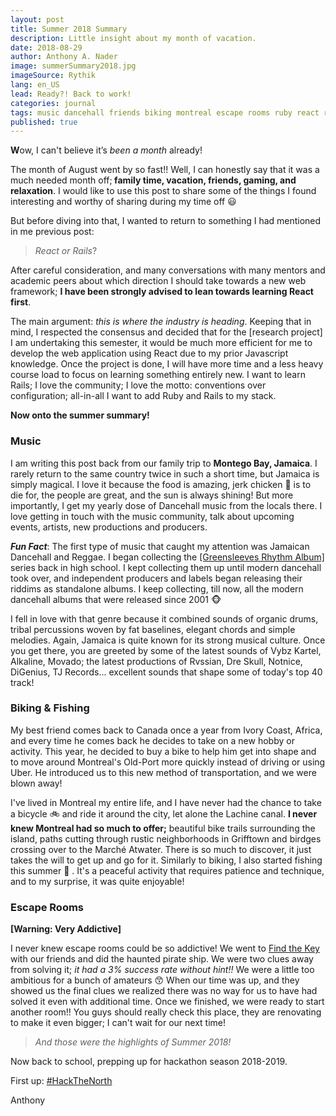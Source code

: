 ```yaml
---
layout: post
title: Summer 2018 Summary
description: Little insight about my month of vacation.
date: 2018-08-29
author: Anthony A. Nader
image: summerSummary2018.jpg
imageSource: Rythik
lang: en_US
lead: Ready?! Back to work!
categories: journal
tags: music dancehall friends biking montreal escape rooms ruby react research
published: true
---
```

<b>W</b>ow, I can't believe it’s _been a month_ already!

The month of August went by so fast!! Well, I can honestly say that it was a much needed month off;<b> family time, vacation, friends, gaming, and relaxation</b>. I would like to use this post to share some of the things I found interesting and worthy of sharing during my time off :smiley:

But before diving into that, I wanted to return to something I had mentioned in me previous post:
>_React or Rails_?

After careful consideration, and many conversations with many mentors and academic peers about which direction I should take towards a new web framework; <b>I have been strongly advised to lean towards learning React first</b>.

The main argument: _this is where the industry is heading_. Keeping that in mind, I respected the consensus and decided that for the [research project] I am undertaking this semester, it would be much more efficient for me to develop the web application using React due to my prior Javascript knowledge. Once the project is done, I will have more time and a less heavy course load to focus on learning something entirely new. I want to learn Rails; I love the community; I love the motto: conventions over configuration; all-in-all I want to add Ruby and Rails to my stack.

<b>Now onto the summer summary!</b>

### Music

I am writing this post back from our family trip to <b>Montego Bay, Jamaica</b>. I rarely return to the same country twice in such a short time, but Jamaica is simply magical. I love it because the food is amazing, jerk chicken :chicken: is to die for, the people are great, and the sun is always shining! But more importantly, I get my yearly dose of Dancehall music from the locals there. I love getting in touch with the music community, talk about upcoming events, artists, new productions and producers.

<b>_Fun Fact_</b>: The first type of music that caught my attention was Jamaican Dancehall and Reggae. I began collecting the <a class="pink-hover" href="https://en.wikipedia.org/wiki/Greensleeves_Rhythm_Album_(series)" target="_blank">[Greensleeves Rhythm Album]</a> series back in high school. I kept collecting them up until modern dancehall took over, and independent producers and labels began releasing their riddims as standalone albums. I keep collecting, till now, all the modern dancehall albums that were released since 2001 :monkey_face:

I fell in love with that genre because it combined sounds of organic drums, tribal percussions woven by fat baselines, elegant chords and simple melodies. Again, Jamaica is quite known for its strong musical culture. Once you get there, you are greeted by some of the latest sounds of Vybz Kartel, Alkaline, Movado; the latest productions of Rvssian, Dre Skull, Notnice, DiGenius, TJ Records... excellent sounds that shape some of today's top 40 track!

### Biking & Fishing

My best friend comes back to Canada once a year from Ivory Coast, Africa, and every time he comes back he decides to take on a new hobby or activity. This year, he decided to buy a bike to help him get into shape and to move around Montreal's Old-Port more quickly instead of driving or using Uber. He introduced us to this new method of transportation, and we were blown away!

I've lived in Montreal my entire life, and I have never had the chance to take a bicycle :bike: and ride it around the city, let alone the Lachine canal. <b>I never knew Montreal had so much to offer;</b> beautiful bike trails surrounding the island, paths cutting through rustic neighborhoods in Grifftown and birdges crossing over to the Marché Atwater. There is so much to discover, it just takes the will to get up and go for it. Similarly to biking, I also started fishing this summer :fishing_pole_and_fish: . It's a peaceful activity that requires patience and technique, and to my surprise, it was quite enjoyable!


### Escape Rooms

<b>[Warning: Very Addictive]</b>

I never knew escape rooms could be so addictive! We went to <a class="pink-hover" href="https://www.findthekey.ca" target="_blank">Find the Key</a> with our friends and did the haunted pirate ship. We were two clues away from solving it; _it had a 3% success rate without hint!!_ We were a little too ambitious for a bunch of amateurs :kissing_smiling_eyes:  When our time was up, and they showed us the final clues we realized there was no way for us to have had solved it even with additional time. Once we finished, we were ready to start another room!! You guys should really check this place, they are renovating to make it even bigger; I can't wait for our next time!


> _And those were the highlights of Summer 2018!_

Now back to school, prepping up for hackathon season 2018-2019.

First up: <a class="pink-hover" href="https://hackthenorth.com" target="_blank">#HackTheNorth</a>

Anthony
